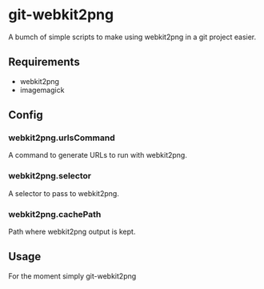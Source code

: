 # git-webkit2png
A bumch of simple scripts to make using webkit2png in a git project
easier.

## Requirements

- webkit2png
- imagemagick

## Config
### webkit2png.urlsCommand
A command to generate URLs to run with webkit2png.
### webkit2png.selector
A selector to pass to webkit2png.
### webkit2png.cachePath
Path where webkit2png output is kept.

## Usage
For the moment simply
git-webkit2png
